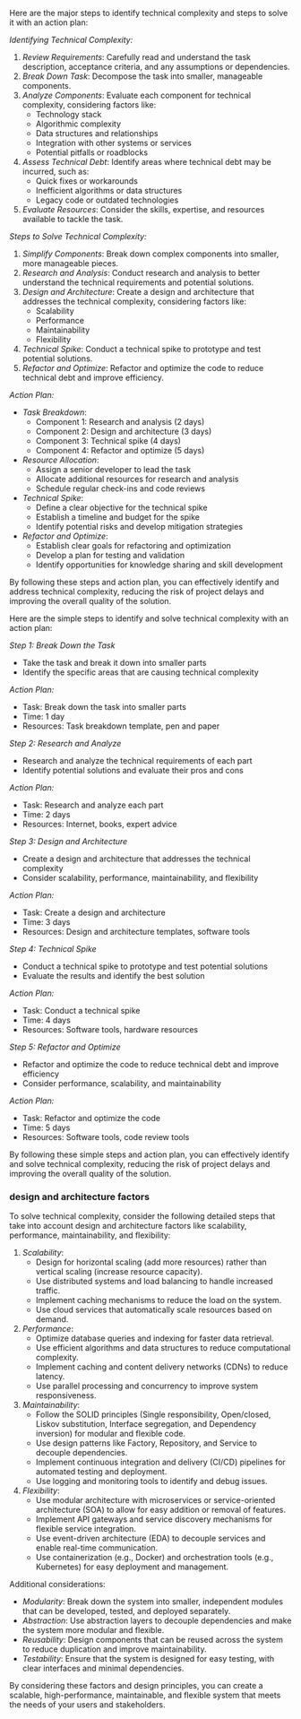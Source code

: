 Here are the major steps to identify technical complexity and steps to solve it with an action plan:

*Identifying Technical Complexity:*

1. *Review Requirements*: Carefully read and understand the task description, acceptance criteria, and any assumptions or dependencies.
2. *Break Down Task*: Decompose the task into smaller, manageable components.
3. *Analyze Components*: Evaluate each component for technical complexity, considering factors like:
    - Technology stack
    - Algorithmic complexity
    - Data structures and relationships
    - Integration with other systems or services
    - Potential pitfalls or roadblocks
4. *Assess Technical Debt*: Identify areas where technical debt may be incurred, such as:
    - Quick fixes or workarounds
    - Inefficient algorithms or data structures
    - Legacy code or outdated technologies
5. *Evaluate Resources*: Consider the skills, expertise, and resources available to tackle the task.

*Steps to Solve Technical Complexity:*

1. *Simplify Components*: Break down complex components into smaller, more manageable pieces.
2. *Research and Analysis*: Conduct research and analysis to better understand the technical requirements and potential solutions.
3. *Design and Architecture*: Create a design and architecture that addresses the technical complexity, considering factors like:
    - Scalability
    - Performance
    - Maintainability
    - Flexibility
4. *Technical Spike*: Conduct a technical spike to prototype and test potential solutions.
5. *Refactor and Optimize*: Refactor and optimize the code to reduce technical debt and improve efficiency.

*Action Plan:*

- *Task Breakdown*:
    - Component 1: Research and analysis (2 days)
    - Component 2: Design and architecture (3 days)
    - Component 3: Technical spike (4 days)
    - Component 4: Refactor and optimize (5 days)
- *Resource Allocation*:
    - Assign a senior developer to lead the task
    - Allocate additional resources for research and analysis
    - Schedule regular check-ins and code reviews
- *Technical Spike*:
    - Define a clear objective for the technical spike
    - Establish a timeline and budget for the spike
    - Identify potential risks and develop mitigation strategies
- *Refactor and Optimize*:
    - Establish clear goals for refactoring and optimization
    - Develop a plan for testing and validation
    - Identify opportunities for knowledge sharing and skill development

By following these steps and action plan, you can effectively identify and address technical complexity, reducing the risk of project delays and improving the overall quality of the solution.

Here are the simple steps to identify and solve technical complexity with an action plan:

*Step 1: Break Down the Task*

- Take the task and break it down into smaller parts
- Identify the specific areas that are causing technical complexity

*Action Plan:*

- Task: Break down the task into smaller parts
- Time: 1 day
- Resources: Task breakdown template, pen and paper

*Step 2: Research and Analyze*

- Research and analyze the technical requirements of each part
- Identify potential solutions and evaluate their pros and cons

*Action Plan:*

- Task: Research and analyze each part
- Time: 2 days
- Resources: Internet, books, expert advice

*Step 3: Design and Architecture*

- Create a design and architecture that addresses the technical complexity
- Consider scalability, performance, maintainability, and flexibility

*Action Plan:*

- Task: Create a design and architecture
- Time: 3 days
- Resources: Design and architecture templates, software tools

*Step 4: Technical Spike*

- Conduct a technical spike to prototype and test potential solutions
- Evaluate the results and identify the best solution

*Action Plan:*

- Task: Conduct a technical spike
- Time: 4 days
- Resources: Software tools, hardware resources

*Step 5: Refactor and Optimize*

- Refactor and optimize the code to reduce technical debt and improve efficiency
- Consider performance, scalability, and maintainability

*Action Plan:*

- Task: Refactor and optimize the code
- Time: 5 days
- Resources: Software tools, code review tools

By following these simple steps and action plan, you can effectively identify and solve technical complexity, reducing the risk of project delays and improving the overall quality of the solution.

### design and architecture factors

To solve technical complexity, consider the following detailed steps that take into account design and architecture factors like scalability, performance, maintainability, and flexibility:

1. *Scalability*:
    - Design for horizontal scaling (add more resources) rather than vertical scaling (increase resource capacity).
    - Use distributed systems and load balancing to handle increased traffic.
    - Implement caching mechanisms to reduce the load on the system.
    - Use cloud services that automatically scale resources based on demand.
2. *Performance*:
    - Optimize database queries and indexing for faster data retrieval.
    - Use efficient algorithms and data structures to reduce computational complexity.
    - Implement caching and content delivery networks (CDNs) to reduce latency.
    - Use parallel processing and concurrency to improve system responsiveness.
3. *Maintainability*:
    - Follow the SOLID principles (Single responsibility, Open/closed, Liskov substitution, Interface segregation, and Dependency inversion) for modular and flexible code.
    - Use design patterns like Factory, Repository, and Service to decouple dependencies.
    - Implement continuous integration and delivery (CI/CD) pipelines for automated testing and deployment.
    - Use logging and monitoring tools to identify and debug issues.
4. *Flexibility*:
    - Use modular architecture with microservices or service-oriented architecture (SOA) to allow for easy addition or removal of features.
    - Implement API gateways and service discovery mechanisms for flexible service integration.
    - Use event-driven architecture (EDA) to decouple services and enable real-time communication.
    - Use containerization (e.g., Docker) and orchestration tools (e.g., Kubernetes) for easy deployment and management.

Additional considerations:

- *Modularity*: Break down the system into smaller, independent modules that can be developed, tested, and deployed separately.
- *Abstraction*: Use abstraction layers to decouple dependencies and make the system more modular and flexible.
- *Reusability*: Design components that can be reused across the system to reduce duplication and improve maintainability.
- *Testability*: Ensure that the system is designed for easy testing, with clear interfaces and minimal dependencies.

By considering these factors and design principles, you can create a scalable, high-performance, maintainable, and flexible system that meets the needs of your users and stakeholders.